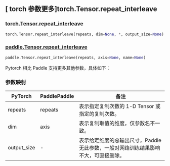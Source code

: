 ## [ torch 参数更多]torch.Tensor.repeat_interleave

### [torch.Tensor.repeat_interleave](https://pytorch.org/docs/stable/generated/torch.Tensor.repeat_interleave.html#torch.Tensor.repeat_interleave)

```python
torch.Tensor.repeat_interleave(repeats, dim=None, *, output_size=None)
```

### [paddle.Tensor.repeat_interleave](https://www.paddlepaddle.org.cn/documentation/docs/zh/api/paddle/Tensor_cn.html#repeat-interleave-repeats-axis-none-name-none)

```python
paddle.Tensor.repeat_interleave(repeats, axis=None, name=None)
```

Pytorch 相比 Paddle 支持更多其他参数，具体如下：

### 参数映射
| PyTorch | PaddlePaddle | 备注                                                |
| ------- | ------------ | --------------------------------------------------- |
| repeats   | repeats    | 表示指定复制次数的 1-D Tensor 或指定的复制次数。           |
| dim     |   axis        | 表示复制取值的维度，仅参数名不一致。 |
| output_size     | -        | 表示给定维度的总输出尺寸，Paddle 无此参数，一般对网络训练结果影响不大，可直接删除。 |
